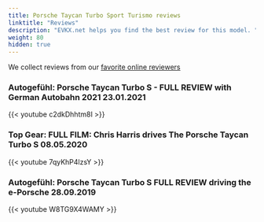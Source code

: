 ```yaml
---
title: Porsche Taycan Turbo Sport Turismo reviews
linktitle: "Reviews"
description: "EVKX.net helps you find the best review for this model. "
weight: 80
hidden: true
---
```

<object class="img-fluid" type="image/svg+xml" data="../modelnavigation.svg"></object>
We collect reviews from our [favorite online reviewers](/guides/evreviewers/)

### Autogefühl: Porsche Taycan Turbo S - FULL REVIEW with German Autobahn 2021 23.01.2021

{{< youtube c2dkDhhtm8I >}}

### Top Gear: FULL FILM: Chris Harris drives The Porsche Taycan Turbo S 08.05.2020

{{< youtube 7qyKhP4lzsY >}}

### Autogefühl: Porsche Taycan Turbo S FULL REVIEW driving the e-Porsche 28.09.2019

{{< youtube W8TG9X4WAMY >}}

